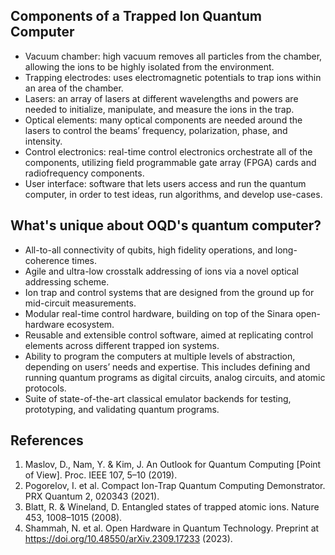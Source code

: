 ## Components of a Trapped Ion Quantum Computer

* Vacuum chamber: high vacuum removes all particles from the chamber, allowing the ions to be highly isolated from the environment.
* Trapping electrodes: uses electromagnetic potentials to trap ions within an area of the chamber.
* Lasers: an array of lasers at different wavelengths and powers are needed to initialize, manipulate, and measure the ions in the trap.
* Optical elements: many optical components are needed around the lasers to control the beams’ frequency, polarization, phase, and intensity.
* Control electronics: real-time control electronics orchestrate all of the components, utilizing field programmable gate array (FPGA) cards and radiofrequency components.
* User interface: software that lets users access and run the quantum computer, in order to test ideas, run algorithms, and develop use-cases.

## What's unique about OQD's quantum computer?

* All-to-all connectivity of qubits, high fidelity operations, and long-coherence times.
* Agile and ultra-low crosstalk addressing of ions via a novel optical addressing scheme.
* Ion trap and control systems that are designed from the ground up for mid-circuit measurements.
* Modular real-time control hardware, building on top of the Sinara open-hardware ecosystem.
* Reusable and extensible control software, aimed at replicating control elements across different trapped ion systems.
* Ability to program the computers at multiple levels of abstraction, depending on users’ needs and expertise. This includes defining and running quantum programs as digital circuits, analog circuits, and atomic protocols.
* Suite of state-of-the-art classical emulator backends for testing, prototyping, and validating quantum programs.

## References

1. Maslov, D., Nam, Y. & Kim, J. An Outlook for Quantum Computing [Point of View]. Proc. IEEE 107, 5–10 (2019).
2. Pogorelov, I. et al. Compact Ion-Trap Quantum Computing Demonstrator. PRX Quantum 2, 020343 (2021).
3. Blatt, R. & Wineland, D. Entangled states of trapped atomic ions. Nature 453, 1008–1015 (2008).
4. Shammah, N. et al. Open Hardware in Quantum Technology. Preprint at https://doi.org/10.48550/arXiv.2309.17233 (2023). 
